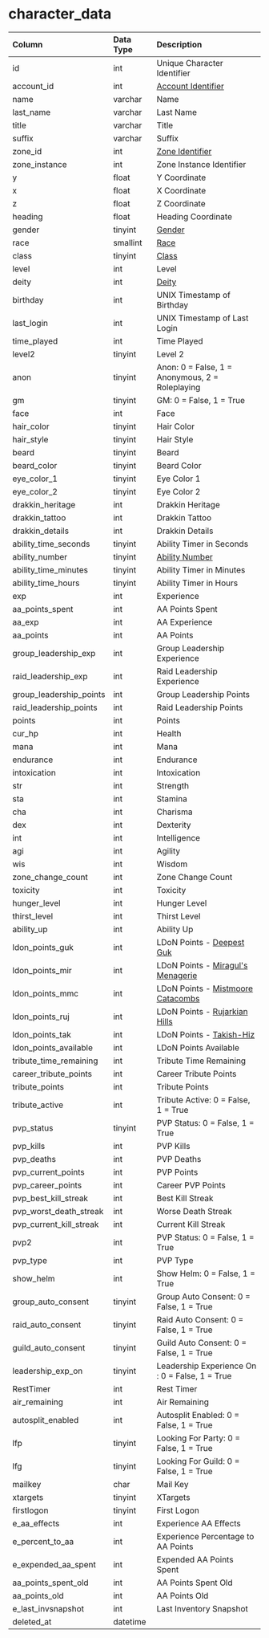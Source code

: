 # character_data

| Column | Data Type | Description |
| :--- | :--- | :--- |
| id | int | Unique Character Identifier |
| account_id | int | [Account Identifier](../../schema/account/account.md) |
| name | varchar | Name |
| last_name | varchar | Last Name |
| title | varchar | Title |
| suffix | varchar | Suffix |
| zone_id | int | [Zone Identifier](../../../../server/zones/zone-list) |
| zone_instance | int | Zone Instance Identifier |
| y | float | Y Coordinate |
| x | float | X Coordinate |
| z | float | Z Coordinate |
| heading | float | Heading Coordinate |
| gender | tinyint | [Gender](../../../../server/npc/genders) |
| race | smallint | [Race](../../../../server/npc/race-list) |
| class | tinyint | [Class](../../../../server/player/class-list) |
| level | int | Level |
| deity | int | [Deity](../../../../server/player/deity-list) |
| birthday | int | UNIX Timestamp of Birthday |
| last_login | int | UNIX Timestamp of Last Login |
| time_played | int | Time Played |
| level2 | tinyint | Level 2 |
| anon | tinyint | Anon: 0 = False, 1 = Anonymous, 2 = Roleplaying |
| gm | tinyint | GM: 0 = False, 1 = True |
| face | int | Face |
| hair_color | tinyint | Hair Color |
| hair_style | tinyint | Hair Style |
| beard | tinyint | Beard |
| beard_color | tinyint | Beard Color |
| eye_color_1 | tinyint | Eye Color 1 |
| eye_color_2 | tinyint | Eye Color 2 |
| drakkin_heritage | int | Drakkin Heritage |
| drakkin_tattoo | int | Drakkin Tattoo |
| drakkin_details | int | Drakkin Details |
| ability_time_seconds | tinyint | Ability Timer in Seconds |
| ability_number | tinyint | [Ability Number](../../schema/aas/aa_ability.md) |
| ability_time_minutes | tinyint | Ability Timer in Minutes |
| ability_time_hours | tinyint | Ability Timer in Hours |
| exp | int | Experience |
| aa_points_spent | int | AA Points Spent |
| aa_exp | int | AA Experience |
| aa_points | int | AA Points |
| group_leadership_exp | int | Group Leadership Experience |
| raid_leadership_exp | int | Raid Leadership Experience |
| group_leadership_points | int | Group Leadership Points |
| raid_leadership_points | int | Raid Leadership Points |
| points | int | Points |
| cur_hp | int | Health |
| mana | int | Mana |
| endurance | int | Endurance |
| intoxication | int | Intoxication |
| str | int | Strength |
| sta | int | Stamina |
| cha | int | Charisma |
| dex | int | Dexterity |
| int | int | Intelligence |
| agi | int | Agility |
| wis | int | Wisdom |
| zone_change_count | int | Zone Change Count |
| toxicity | int | Toxicity |
| hunger_level | int | Hunger Level |
| thirst_level | int | Thirst Level |
| ability_up | int | Ability Up |
| ldon_points_guk | int | LDoN Points - [Deepest Guk](../../../../server/zones/ldon-themes) |
| ldon_points_mir | int | LDoN Points - [Miragul's Menagerie](../../../../server/zones/ldon-themes) |
| ldon_points_mmc | int | LDoN Points - [Mistmoore Catacombs](../../../../server/zones/ldon-themes) |
| ldon_points_ruj | int | LDoN Points - [Rujarkian Hills](../../../../server/zones/ldon-themes) |
| ldon_points_tak | int | LDoN Points - [Takish-Hiz](../../../../server/zones/ldon-themes) |
| ldon_points_available | int | LDoN Points Available |
| tribute_time_remaining | int | Tribute Time Remaining |
| career_tribute_points | int | Career Tribute Points |
| tribute_points | int | Tribute Points |
| tribute_active | int | Tribute Active: 0 = False, 1 = True |
| pvp_status | tinyint | PVP Status: 0 = False, 1 = True |
| pvp_kills | int | PVP Kills |
| pvp_deaths | int | PVP Deaths |
| pvp_current_points | int | PVP Points |
| pvp_career_points | int | Career PVP Points |
| pvp_best_kill_streak | int | Best Kill Streak |
| pvp_worst_death_streak | int | Worse Death Streak |
| pvp_current_kill_streak | int | Current Kill Streak |
| pvp2 | int | PVP Status: 0 = False, 1 = True |
| pvp_type | int | PVP Type |
| show_helm | int | Show Helm: 0 = False, 1 = True |
| group_auto_consent | tinyint | Group Auto Consent: 0 = False, 1 = True |
| raid_auto_consent | tinyint | Raid Auto Consent: 0 = False, 1 = True |
| guild_auto_consent | tinyint | Guild Auto Consent: 0 = False, 1 = True |
| leadership_exp_on | tinyint | Leadership Experience On : 0 = False, 1 = True |
| RestTimer | int | Rest Timer |
| air_remaining | int | Air Remaining |
| autosplit_enabled | int | Autosplit Enabled: 0 = False, 1 = True |
| lfp | tinyint | Looking For Party: 0 = False, 1 = True |
| lfg | tinyint | Looking For Guild: 0 = False, 1 = True |
| mailkey | char | Mail Key |
| xtargets | tinyint | XTargets |
| firstlogon | tinyint | First Logon |
| e_aa_effects | int | Experience AA Effects |
| e_percent_to_aa | int | Experience Percentage to AA Points |
| e_expended_aa_spent | int | Expended AA Points Spent |
| aa_points_spent_old | int | AA Points Spent Old |
| aa_points_old | int | AA Points Old |
| e_last_invsnapshot | int | Last Inventory Snapshot |
| deleted_at | datetime |  |

